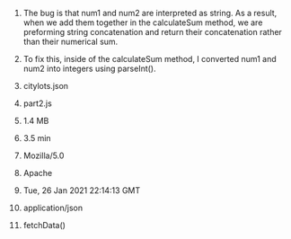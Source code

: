 1.   The bug is that num1 and num2 are interpreted as string. As a result, when we add them together in the calculateSum method, we are preforming string concatenation and return their concatenation rather than their numerical sum. 
   
2. To fix this, inside of the calculateSum method, I converted num1 and num2 into integers using parseInt().  
   
3. citylots.json  
   
4. part2.js  
   
5. 1.4 MB  
   
6. 3.5 min 
    
7. Mozilla/5.0  
   
8. Apache  
   
9.  Tue, 26 Jan 2021 22:14:13 GMT  
    
10. application/json  
    
11. fetchData()